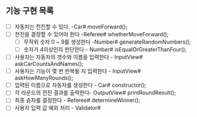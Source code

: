 ## 기능 구현 목록

- [ ] 자동차는 전진할 수 있다. -Car# moveForward();
- [ ] 전진을 결정할 수 있어야 한다 -Referee# whetherMoveForward();
  - [ ] 무작위 숫자 0 ~ 9를 생성한다 -Number# generateRandomNumbers();
  - [ ] 숫자가 4이상인지 판단한다 - Number# isEqualOrGreaterThanFour();
- [ ] 사용자는 자동차의 갯수와 이름을 입력한다 - InputView# askCarCountsAndNames();
- [ ] 사용자는 기능이 몇 번 반복될 지 입력한다 - InputView# askHowManyRounds();
- [ ] 입력된 이름으로 자동차를 생성한다 - Car# constructor();
- [ ] 각 라운드의 전진 결과를 출력한다- OutputView# printRoundResult();
- [ ] 최종 승자를 결정한다 - Referee# determineWinner();
- [ ] 사용자 입력 값 예외 처리 - Validator#